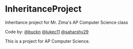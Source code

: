 # InheritanceProject
Inheritance project for Mr. Zima's AP Computer Science class

Code by:
[@buckn](https://github.com/buckn)
[@lukec11](https://github.com/lukec11)
[@saharshy29](https://github.com/saharshy29)

This is a project for AP Computer Science.
